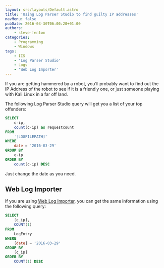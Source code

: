 ```yaml
---
layout: src/layouts/Default.astro
title: 'Using Log Parser Studio to find guilty IP addresses'
navMenu: false
pubDate: 2016-03-30T06:00:20+01:00
authors:
    - steve-fenton
categories:
    - Programming
    - Windows
tags:
    - IIS
    - 'Log Parser Studio'
    - Logs
    - 'Web Log Importer'
---
```


If you are getting hammered by a robot, you’ll probably want to find out the IP Address of the robot to see if it is a friendly one, or just someone playing with Kali Linux in a far off land.

The following Log Parser Studio query will get you a list of your top offenders:

```sql
SELECT
    c-ip,
    count(c-ip) as requestcount
FROM
    '[LOGFILEPATH]'
WHERE
    date = '2016-03-29' 
GROUP BY
    c-ip
ORDER BY
    count(c-ip) DESC
```

Just change the date as you need.

## Web Log Importer

If you are using [Web Log Importer](/tag/web-log-importer/), you can get the same information using the following query:

```sql
SELECT
    [c_ip],
    COUNT(1)
FROM
    LogEntry
WHERE
    [date] = '2016-03-29' 
GROUP BY
    [c_ip]
ORDER BY
    COUNT(1) DESC
```